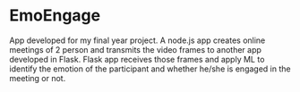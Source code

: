 # EmoEngage
App developed for my final year project. A node.js app creates online meetings of 2 person and transmits the video frames to another app developed in Flask. Flask app receives those frames and apply ML to identify the emotion of the participant  and whether he/she is engaged in the meeting or not.
